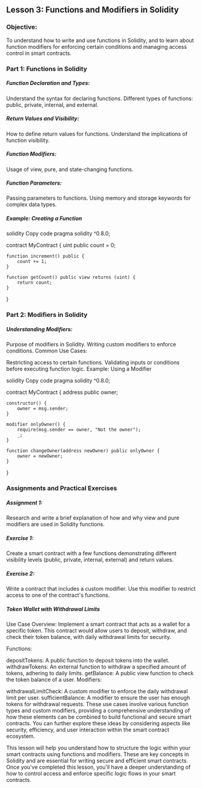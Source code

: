 ## Lesson 3: Functions and Modifiers in Solidity
### Objective:
To understand how to write and use functions in Solidity, and to learn about function modifiers for enforcing certain conditions and managing access control in smart contracts.

### Part 1: Functions in Solidity
##### Function Declaration and Types:

Understand the syntax for declaring functions.
Different types of functions: public, private, internal, and external.
##### Return Values and Visibility:

How to define return values for functions.
Understand the implications of function visibility.
##### Function Modifiers:

Usage of view, pure, and state-changing functions.
##### Function Parameters:

Passing parameters to functions.
Using memory and storage keywords for complex data types.
##### Example: Creating a Function

solidity
Copy code
pragma solidity ^0.8.0;

contract MyContract {
    uint public count = 0;

    function increment() public {
        count += 1;
    }

    function getCount() public view returns (uint) {
        return count;
    }
}
### Part 2: Modifiers in Solidity
##### Understanding Modifiers:

Purpose of modifiers in Solidity.
Writing custom modifiers to enforce conditions.
Common Use Cases:

Restricting access to certain functions.
Validating inputs or conditions before executing function logic.
Example: Using a Modifier

solidity
Copy code
pragma solidity ^0.8.0;

contract MyContract {
    address public owner;

    constructor() {
        owner = msg.sender;
    }

    modifier onlyOwner() {
        require(msg.sender == owner, "Not the owner");
        _;
    }

    function changeOwner(address newOwner) public onlyOwner {
        owner = newOwner;
    }
}
### Assignments and Practical Exercises
##### Assignment 1:

Research and write a brief explanation of how and why view and pure modifiers are used in Solidity functions.
##### Exercise 1:

Create a smart contract with a few functions demonstrating different visibility levels (public, private, internal, external) and return values.
##### Exercise 2:

Write a contract that includes a custom modifier. Use this modifier to restrict access to one of the contract's functions.

##### Token Wallet with Withdrawal Limits
Use Case Overview: Implement a smart contract that acts as a wallet for a specific token. This contract would allow users to deposit, withdraw, and check their token balance, with daily withdrawal limits for security.

Functions:

depositTokens: A public function to deposit tokens into the wallet.
withdrawTokens: An external function to withdraw a specified amount of tokens, adhering to daily limits.
getBalance: A public view function to check the token balance of a user.
Modifiers:

withdrawalLimitCheck: A custom modifier to enforce the daily withdrawal limit per user.
sufficientBalance: A modifier to ensure the user has enough tokens for withdrawal requests.
These use cases involve various function types and custom modifiers, providing a comprehensive understanding of how these elements can be combined to build functional and secure smart contracts. You can further explore these ideas by considering aspects like security, efficiency, and user interaction within the smart contract ecosystem.


This lesson will help you understand how to structure the logic within your smart contracts using functions and modifiers. These are key concepts in Solidity and are essential for writing secure and efficient smart contracts. Once you've completed this lesson, you'll have a deeper understanding of how to control access and enforce specific logic flows in your smart contracts.
